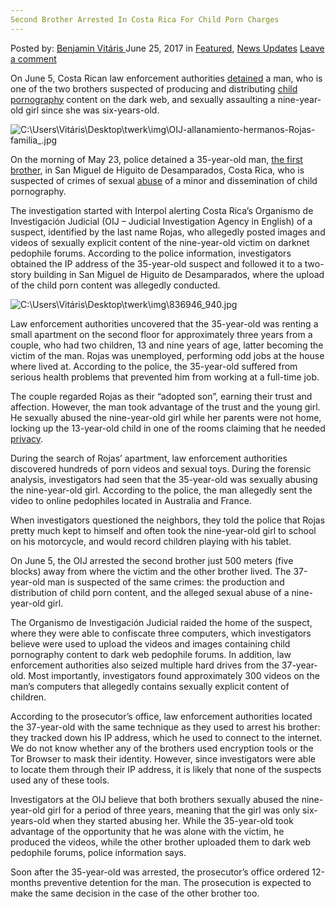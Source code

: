 ```yaml
---
Second Brother Arrested In Costa Rica For Child Porn Charges
---
```

<article class="post-listing post-20877 post type-post status-publish format-standard has-post-thumbnail hentry category-deepdot-news category-news-updates tag-brother tag-charges tag-child tag-costa tag-porn tag-rica">
    <div class="post-inner">
        <span>Posted by: <a href="https://www.deepdotweb.com/author/benjaminvi/" title="">Benjamin Vitáris </a></span>
    <span>June 25, 2017</span>
    <span>in <a href="https://www.deepdotweb.com/category/deepdot-news/" rel="category tag">Featured</a>, <a href="https://www.deepdotweb.com/category/news-updates/" rel="category tag">News Updates</a></span>
    <span><a href="https://www.deepdotweb.com/2017/06/25/second-brother-arrested-costa-rica-child-porn-charges/#respond">Leave a comment</a></span>
    </p>
    <div class="clear"></div>
    <div class="entry">
    <p>On June 5, Costa Rican law enforcement authorities <a href="http://qcostarica.com/second-brother-arrested-in-child-pornography-and-sexual-abuse-case-of-9-year-old/">detained</a> a man, who is one of the two brothers suspected of producing and distributing <a href="https://www.deepdotweb.com/2017/06/06/large-scale-fbi-dark-web-child-porn-investigation-sees-progress-1-pleads-guilty/">child pornography</a> content on the dark web, and sexually assaulting a nine-year-old girl since she was six-years-old.</p>
    <p><img class="wp-image-20882" src="https://www.deepdotweb.com/wp-content/uploads/2017/06/c-users-vitaris-desktop-twerk-img-oij-allanamient.jpeg" alt="C:\Users\Vitáris\Desktop\twerk\img\OIJ-allanamiento-hermanos-Rojas-familia_.jpg" srcset="https://www.deepdotweb.com/wp-content/uploads/2017/06/c-users-vitaris-desktop-twerk-img-oij-allanamient.jpeg 960w, https://www.deepdotweb.com/wp-content/uploads/2017/06/c-users-vitaris-desktop-twerk-img-oij-allanamient-300x164.jpeg 300w" sizes="(max-width: 960px) 100vw, 960px" /></p>
    <p>On the morning of May 23, police detained a 35-year-old man, <a href="http://qcostarica.com/man-arrested-for-sexual-abuse-of-minor-and-posting-video-on-the-internet/">the first brother</a>, in San Miguel de Higuito de Desamparados, Costa Rica, who is suspected of crimes of sexual <a href="https://www.deepdotweb.com/2017/05/05/father-man-abused-child-uploaded-video-dark-web/">abuse</a> of a minor and dissemination of child pornography.</p>
    <p>The investigation started with Interpol alerting Costa Rica’s Organismo de Investigación Judicial (OIJ – Judicial Investigation Agency in English) of a suspect, identified by the last name Rojas, who allegedly posted images and videos of sexually explicit content of the nine-year-old victim on darknet pedophile forums. According to the police information, investigators obtained the IP address of the 35-year-old suspect and followed it to a two-story building in San Miguel de Higuito de Desamparados, where the upload of the child porn content was allegedly conducted.</p>
    <p><img class="wp-image-20883" src="https://www.deepdotweb.com/wp-content/uploads/2017/06/c-users-vitaris-desktop-twerk-img-836946_940-jpg.jpeg" alt="C:\Users\Vitáris\Desktop\twerk\img\836946_940.jpg" srcset="https://www.deepdotweb.com/wp-content/uploads/2017/06/c-users-vitaris-desktop-twerk-img-836946_940-jpg.jpeg 940w, https://www.deepdotweb.com/wp-content/uploads/2017/06/c-users-vitaris-desktop-twerk-img-836946_940-jpg-300x169.jpeg 300w" sizes="(max-width: 940px) 100vw, 940px" /></p>
    <p>Law enforcement authorities uncovered that the 35-year-old was renting a small apartment on the second floor for approximately three years from a couple, who had two children, 13 and nine years of age, latter becoming the victim of the man. Rojas was unemployed, performing odd jobs at the house where lived at. According to the police, the 35-year-old suffered from serious health problems that prevented him from working at a full-time job.</p>
    <p><a id="post-20877-_gjdgxs"></a> The couple regarded Rojas as their “adopted son”, earning their trust and affection. However, the man took advantage of the trust and the young girl. He sexually abused the nine-year-old girl while her parents were not home, locking up the 13-year-old child in one of the rooms claiming that he needed <a href="https://www.deepdotweb.com/tag/privacy">privacy</a>.</p>
    <p>During the search of Rojas’ apartment, law enforcement authorities discovered hundreds of porn videos and sexual toys. During the forensic analysis, investigators had seen that the 35-year-old was sexually abusing the nine-year-old girl. According to the police, the man allegedly sent the video to online pedophiles located in Australia and France.</p>
    <p>When investigators questioned the neighbors, they told the police that Rojas pretty much kept to himself and often took the nine-year-old girl to school on his motorcycle, and would record children playing with his tablet.</p>
    <p>On June 5, the OIJ arrested the second brother just 500 meters (five blocks) away from where the victim and the other brother lived. The 37-year-old man is suspected of the same crimes: the production and distribution of child porn content, and the alleged sexual abuse of a nine-year-old girl.</p>
    <p>The Organismo de Investigación Judicial raided the home of the suspect, where they were able to confiscate three computers, which investigators believe were used to upload the videos and images containing child pornography content to dark web pedophile forums. In addition, law enforcement authorities also seized multiple hard drives from the 37-year-old. Most importantly, investigators found approximately 300 videos on the man’s computers that allegedly contains sexually explicit content of children.</p>
    <p>According to the prosecutor’s office, law enforcement authorities located the 37-year-old with the same technique as they used to arrest his brother: they tracked down his IP address, which he used to connect to the internet. We do not know whether any of the brothers used encryption tools or the Tor Browser to mask their identity. However, since investigators were able to locate them through their IP address, it is likely that none of the suspects used any of these tools.</p>
    <p>Investigators at the OIJ believe that both brothers sexually abused the nine-year-old girl for a period of three years, meaning that the girl was only six-years-old when they started abusing her. While the 35-year-old took advantage of the opportunity that he was alone with the victim, he produced the videos, while the other brother uploaded them to dark web pedophile forums, police information says.</p>
    <p>Soon after the 35-year-old was arrested, the prosecutor’s office ordered 12-months preventive detention for the man. The prosecution is expected to make the same decision in the case of the other brother too.</p>
    </div>
    <span style="display:none"><a href="https://www.deepdotweb.com/tag/arrested/" rel="tag">arrested</a> <a href="https://www.deepdotweb.com/tag/brother/" rel="tag">brother</a> <a href="https://www.deepdotweb.com/tag/charges/" rel="tag">charges</a> <a href="https://www.deepdotweb.com/tag/child/" rel="tag">child</a> <a href="https://www.deepdotweb.com/tag/costa/" rel="tag">costa</a> <a href="https://www.deepdotweb.com/tag/porn/" rel="tag">porn</a> <a href="https://www.deepdotweb.com/tag/rica/" rel="tag">rica</a></span> <span style="display:none" class="updated">2017-06-25</span>
    <div style="display:none" class="vcard author" itemprop="author" itemscope itemtype="http://schema.org/Person"><strong class="fn" itemprop="name"><a href="https://www.deepdotweb.com/author/benjaminvi/" title="Posts by Benjamin Vitáris" rel="author">Benjamin Vitáris</a></strong></div>
    </div>
</article>

